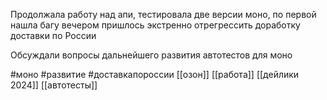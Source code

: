 Продолжала работу над апи, тестировала две версии моно, по первой нашла багу вечером пришлось экстренно отрегрессить доработку доставки по России

Обсуждали вопросы дальнейшего развития автотестов для моно

 #моно  #развитие #доставкапороссии 
[[озон]]
[[работа]]
[[дейлики 2024]]
[[автотесты]]